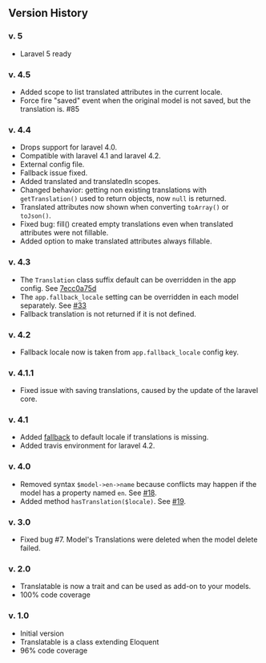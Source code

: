 ## Version History

### v. 5

 * Laravel 5 ready

### v. 4.5

 * Added scope to list translated attributes in the current locale.
 * Force fire "saved" event when the original model is not saved, but the translation is. #85

### v. 4.4

 * Drops support for laravel 4.0.
 * Compatible with laravel 4.1 and laravel 4.2.
 * External config file.
 * Fallback issue fixed.
 * Added translated and translatedIn scopes.
 * Changed behavior: getting non existing translations with `getTranslation()` used to return objects, now `null` is returned.
 * Translated attributes now shown when converting `toArray()` or `toJson()`.
 * Fixed bug: fill() created empty translations even when translated attributes were not fillable.
 * Added option to make translated attributes always fillable.

### v. 4.3

* The `Translation` class suffix default can be overridden in the app config. See [7ecc0a75d](https://github.com/dimsav/laravel-translatable/commit/7ecc0a75dfcec58ebf694e0a7feb686294b49847)
* The `app.fallback_locale` setting can be overridden in each model separately. See [#33](https://github.com/dimsav/laravel-translatable/pull/33)
* Fallback translation is not returned if it is not defined.

### v. 4.2

* Fallback locale now is taken from `app.fallback_locale` config key.

### v. 4.1.1

* Fixed issue with saving translations, caused by the update of the laravel core.

### v. 4.1
* Added [fallback](https://github.com/dimsav/laravel-translatable/issues/23) to default locale if translations is missing.
* Added travis environment for laravel 4.2.

### v. 4.0
* Removed syntax `$model->en->name` because conflicts may happen if the model has a property named `en`. See [#18](https://github.com/dimsav/laravel-translatable/issues/18).
* Added method `hasTranslation($locale)`. See [#19](https://github.com/dimsav/laravel-translatable/issues/19).

### v. 3.0
* Fixed bug #7. Model's Translations were deleted when the model delete failed.

### v. 2.0
* Translatable is now a trait and can be used as add-on to your models.
* 100% code coverage

### v. 1.0
* Initial version
* Translatable is a class extending Eloquent
* 96% code coverage
